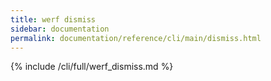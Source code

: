 ```yaml
---
title: werf dismiss
sidebar: documentation
permalink: documentation/reference/cli/main/dismiss.html
---
```


{% include /cli/full/werf_dismiss.md %}
